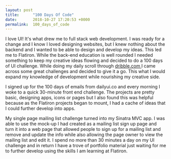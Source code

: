 ```yaml
---
layout: post
title:      "100 Days Of Code"
date:       2018-10-27 17:20:53 +0000
permalink:  100_days_of_code
---
```



I love UI!  It's what drew me to full stack web development.  I was ready for a change and I know I loved designing websites, but I knew nothing about the backend and I wanted to be able to design and develop my ideas.  This led me to Flatiron.  While the back-end education is well rounded I needed something to keep my creative ideas flowing and decided to do a 100 days of UI challenge.  While doing my daily scroll through [dribble.com ](http://https://dribbble.com/) I came across some great challenges and decided to give it a go.  This what I would expand my knowledge of development while nourishing my creative side.  

I signed up for the 100 days of emails from dailyui.co and every morning I woke to a quick 30-minute front end challenge.  The projects are pretty basic, designing apps, icons or pages but I also found this was helpful because as the Flatiron projects began to mount, I had a cache of ideas that I could further develop into apps.  


My single page mailing list challenge turned into my Sinatra MVC app.  I was able to use the mock-up I had created as a mailing list sign up page and turn it into a web page that allowed people to sign up for a mailing list and remove and update the info while also allowing the page owner to view the mailing list and edit it.  I spend no more than 30 minutes a day on my UI challenge and in return I have a trove of portfolio material just waiting for me to further develop using the skills I am learning at Flatiron.




